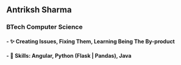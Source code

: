 ## Antriksh Sharma 
### BTech Computer Science
####  - ✨ Creating Issues, Fixing Them, Learning Being The By-product
#### -  🤹 Skills: Angular, Python (Flask | Pandas), Java
